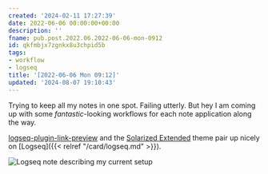 ```yaml
---
created: '2024-02-11 17:27:39'
date: 2022-06-06 00:00:00+00:00
description: ''
fname: pub.post.2022.06.2022-06-06-mon-0912
id: qkfmbjx7zgnkx8u3chpid5b
tags:
- workflow
- logseq
title: '[2022-06-06 Mon 09:12]'
updated: '2024-08-07 19:10:43'
---
```


Trying to keep all my notes in one spot. Failing utterly. But hey I am coming up with some _fantastic_-looking workflows for each note application along the way.

[logseq-plugin-link-preview](https://github.com/pengx17/logseq-plugin-link-preview) and the [Solarized Extended](https://github.com/yoyurec/logseq-solarized-extended-theme) theme pair up nicely on [Logseq]({{< relref "/card/logseq.md" >}}).

![Logseq note describing my current setup](assets/img/logseq-2022-06-06.png)